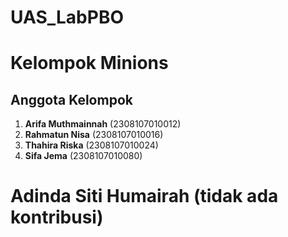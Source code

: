 # UAS_LabPBO
# Kelompok Minions

## Anggota Kelompok
1. **Arifa Muthmainnah** (2308107010012)  
2. **Rahmatun Nisa** (2308107010016)  
3. **Thahira Riska** (2308107010024)  
4. **Sifa Jema** (2308107010080)
# Adinda Siti Humairah (tidak ada kontribusi)
